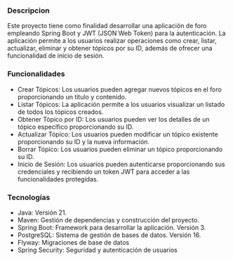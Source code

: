 ### Descripcion
Este proyecto tiene como finalidad desarrollar una aplicación de foro empleando Spring Boot y JWT (JSON Web Token) para la autenticación. La aplicación permite a los usuarios realizar operaciones como crear, listar, actualizar, eliminar y obtener tópicos por su ID, además de ofrecer una funcionalidad de inicio de sesión.

### Funcionalidades
- Crear Tópicos: Los usuarios pueden agregar nuevos tópicos en el foro proporcionando un título y contenido.
- Listar Tópicos: La aplicación permite a los usuarios visualizar un listado de todos los tópicos creados.
- Obtener Tópico por ID: Los usuarios pueden ver los detalles de un tópico específico proporcionando su ID.
- Actualizar Tópico: Los usuarios pueden modificar un tópico existente proporcionando su ID y la nueva información.
- Borrar Tópico: Los usuarios pueden eliminar un tópico proporcionando su ID.
- Inicio de Sesión: Los usuarios pueden autenticarse proporcionando sus credenciales y recibiendo un token JWT para acceder a las funcionalidades protegidas.

### Tecnologías
- Java: Versión 21.
- Maven: Gestión de dependencias y construcción del proyecto.
- Spring Boot: Framework para desarrollar la aplicación. Versión 3.
- PostgreSQL: Sistema de gestión de bases de datos. Versión 16.
- Flyway: Migraciones de base de datos
- Spring Security: Seguridad y autenticación de usuarios
